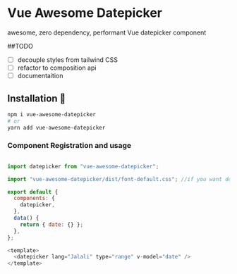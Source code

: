 # Vue Awesome Datepicker 


awesome, zero dependency, performant Vue datepicker component

##TODO 

- [ ] decouple styles from tailwind CSS
- [ ] refactor to composition api
- [ ] documentaition

## Installation 🚀
```bash
npm i vue-awesome-datepicker
# or 
yarn add vue-awesome-datepicker
```


### Component Registration and usage

```javascript

import datepicker from "vue-awesome-datepicker";

import "vue-awesome-datepicker/dist/font-default.css"; //if you want default fonts

export default {
  components: {
    datepicker,
  },
  data() {
    return { date: {} };
  },
};

<template>
  <datepicker lang="Jalali" type="range" v-model="date" />
</template>

```
